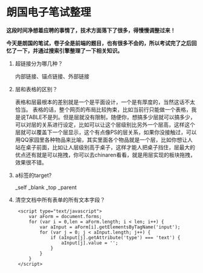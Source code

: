 # 朗国电子笔试整理 #

**这段时间净想着应聘的事情了，技术方面落下了很多，得慢慢调整过来！**

**今天是朗国的笔试，卷子全是前端的题目，也有很多不会的，所以考试完了之后回忆了一下，并通过搜索引擎整理了一下相关知识。**

1. 超链接分为哪几种？

	内部链接、锚点链接、外部链接

2. 层和表格的区别？

	表格和层最根本的差别就是一个是平面设计，一个是有厚度的，当然这话不太恰当。 表格的话，整个网页的布局比较拘束，比如当前行只能做一个表格，我是说TABLE不是列。但是层就没有限制，随便你，想搞多少层就可以搞多少，可以对层的关系进行设定，比如可以让这个层级别比另外一个层高，这样这个层就可以覆盖下一个层显示，这个有点像PS的层关系，如果你没接触过，可以用QQ家园里各种物品来比喻，其实里面各个物品就是一个层，比如你想让人站在桌子前面，比如让人层级别高于桌子，这样才能人把桌子挡住，层最大的优点还有就是可以拖拽，你可以去chinaren看看，就是用层实现的板块拖拽，效果很不错。

3. a标签的target?
	
	_self _blank _top _parent

4. 清空文档中所有表单的所有文本字段？

		<script type="text/javascript">
			var aForm = document.forms;
			for (var i = 0,len = aForm.length; i < len; i++) {
				var aInput = aForm[i].getElementsByTagName('input');
				for (var j = 0; j < aInput.length; j++) {
					if (aInput[j].getAttribute('type') === 'text') {
						aInput[j].value = '';
					}
				}
			}
		</script>